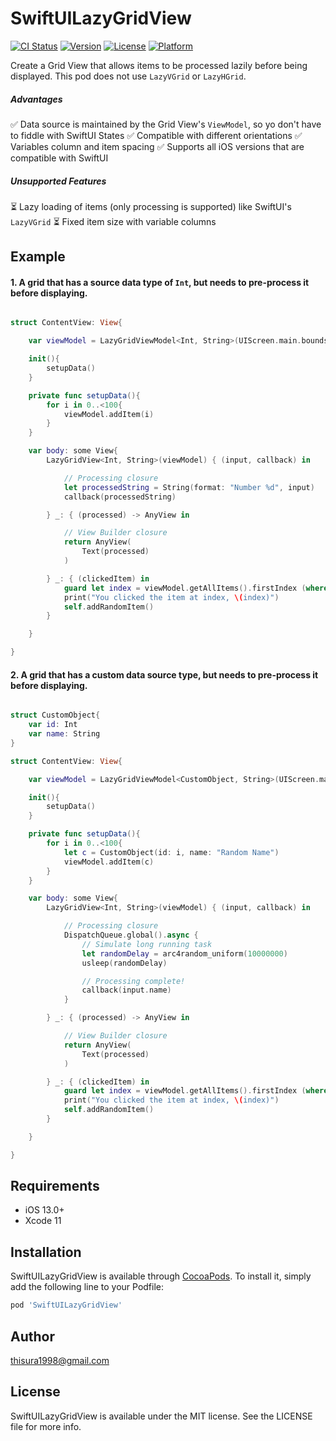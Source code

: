 # SwiftUILazyGridView

[![CI Status](https://img.shields.io/travis/thisura1998@gmail.com/SwiftUILazyGridView.svg?style=flat)](https://travis-ci.org/thisura1998@gmail.com/SwiftUILazyGridView)
[![Version](https://img.shields.io/cocoapods/v/SwiftUILazyGridView.svg?style=flat)](https://cocoapods.org/pods/SwiftUILazyGridView)
[![License](https://img.shields.io/cocoapods/l/SwiftUILazyGridView.svg?style=flat)](https://cocoapods.org/pods/SwiftUILazyGridView)
[![Platform](https://img.shields.io/cocoapods/p/SwiftUILazyGridView.svg?style=flat)](https://cocoapods.org/pods/SwiftUILazyGridView)

Create a Grid View that allows items to be processed lazily before being displayed. This pod does not use `LazyVGrid` or `LazyHGrid`.

##### Advantages #####

✅ Data source is maintained by the Grid View's `ViewModel`, so yo don't have to fiddle with SwiftUI States
✅ Compatible with different orientations
✅ Variables column and item spacing
✅ Supports all iOS versions that are compatible with SwiftUI

##### Unsupported Features #####

⏳ Lazy loading of items (only processing is supported) like SwiftUI's `LazyVGrid`
⏳ Fixed item size with variable columns

## Example

#### 1. A grid that has a source data type of `Int`, but needs to pre-process it before displaying.

```swift

struct ContentView: View{

    var viewModel = LazyGridViewModel<Int, String>(UIScreen.main.bounds.width - 10.0, spacing: 0.0)

    init(){
        setupData()
    }

    private func setupData(){
        for i in 0..<100{
            viewModel.addItem(i)
        }
    }

    var body: some View{
        LazyGridView<Int, String>(viewModel) { (input, callback) in

            // Processing closure
            let processedString = String(format: "Number %d", input)
            callback(processedString)

        } _: { (processed) -> AnyView in

            // View Builder closure
            return AnyView(
                Text(processed)
            )

        } _: { (clickedItem) in
            guard let index = viewModel.getAllItems().firstIndex (where: { $0?.id == clickedItem?.id }) else { return }
            print("You clicked the item at index, \(index)")
            self.addRandomItem()
        }

    }

}

```

#### 2. A grid that has a custom data source type, but needs to pre-process it before displaying.

```swift

struct CustomObject{
    var id: Int
    var name: String
}

struct ContentView: View{

    var viewModel = LazyGridViewModel<CustomObject, String>(UIScreen.main.bounds.width - 10.0, spacing: 0.0)

    init(){
        setupData()
    }

    private func setupData(){
        for i in 0..<100{
            let c = CustomObject(id: i, name: "Random Name")
            viewModel.addItem(c)
        }
    }

    var body: some View{
        LazyGridView<Int, String>(viewModel) { (input, callback) in

            // Processing closure
            DispatchQueue.global().async {
                // Simulate long running task
                let randomDelay = arc4random_uniform(10000000)
                usleep(randomDelay)

                // Processing complete!
                callback(input.name)
            }

        } _: { (processed) -> AnyView in

            // View Builder closure
            return AnyView(
                Text(processed)
            )

        } _: { (clickedItem) in
            guard let index = viewModel.getAllItems().firstIndex (where: { $0?.id == clickedItem?.id }) else { return }
            print("You clicked the item at index, \(index)")
            self.addRandomItem()
        }

    }

}

```

## Requirements

- iOS 13.0+
- Xcode 11

## Installation

SwiftUILazyGridView is available through [CocoaPods](https://cocoapods.org). To install
it, simply add the following line to your Podfile:

```ruby
pod 'SwiftUILazyGridView'
```

## Author

thisura1998@gmail.com

## License

SwiftUILazyGridView is available under the MIT license. See the LICENSE file for more info.